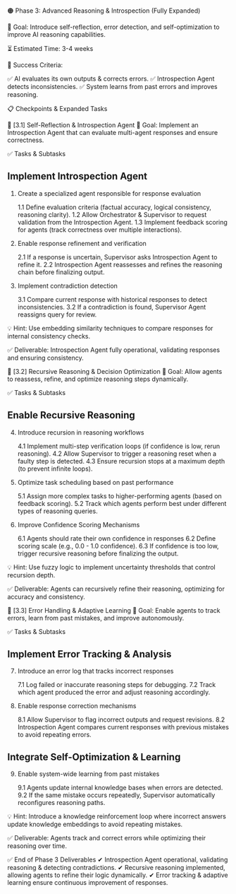 🟠 Phase 3: Advanced Reasoning & Introspection (Fully Expanded)

🔹 Goal: Introduce self-reflection, error detection, and self-optimization to improve AI reasoning capabilities.

⏳ Estimated Time: 3-4 weeks

🎯 Success Criteria:

✅ AI evaluates its own outputs & corrects errors.
✅ Introspection Agent detects inconsistencies.
✅ System learns from past errors and improves reasoning.

📋 Checkpoints & Expanded Tasks

📌 [3.1] Self-Reflection & Introspection Agent
🔹 Goal: Implement an Introspection Agent that can evaluate multi-agent responses and ensure correctness.

✅ Tasks & Subtasks

## Implement Introspection Agent
1. Create a specialized agent responsible for response evaluation

    1.1 Define evaluation criteria (factual accuracy, logical consistency, reasoning clarity).
    1.2 Allow Orchestrator & Supervisor to request validation from the Introspection Agent.
    1.3 Implement feedback scoring for agents (track correctness over multiple interactions).
 
 2. Enable response refinement and verification

    2.1 If a response is uncertain, Supervisor asks Introspection Agent to refine it.
    2.2 Introspection Agent reassesses and refines the reasoning chain before finalizing output.

3. Implement contradiction detection

    3.1 Compare current response with historical responses to detect inconsistencies.
    3.2 If a contradiction is found, Supervisor Agent reassigns query for review.

💡 Hint: Use embedding similarity techniques to compare responses for internal consistency checks.

✅ Deliverable: Introspection Agent fully operational, validating responses and ensuring consistency.

📌 [3.2] Recursive Reasoning & Decision Optimization
🔹 Goal: Allow agents to reassess, refine, and optimize reasoning steps dynamically.

✅ Tasks & Subtasks

## Enable Recursive Reasoning
4. Introduce recursion in reasoning workflows

    4.1 Implement multi-step verification loops (if confidence is low, rerun reasoning).
    4.2 Allow Supervisor to trigger a reasoning reset when a faulty step is detected.
    4.3 Ensure recursion stops at a maximum depth (to prevent infinite loops).

5. Optimize task scheduling based on past performance

    5.1 Assign more complex tasks to higher-performing agents (based on feedback scoring).
    5.2 Track which agents perform best under different types of reasoning queries.

6. Improve Confidence Scoring Mechanisms

    6.1 Agents should rate their own confidence in responses
    6.2 Define scoring scale (e.g., 0.0 - 1.0 confidence).
    6.3 If confidence is too low, trigger recursive reasoning before finalizing the output.

💡 Hint: Use fuzzy logic to implement uncertainty thresholds that control recursion depth.

✅ Deliverable: Agents can recursively refine their reasoning, optimizing for accuracy and consistency.

📌 [3.3] Error Handling & Adaptive Learning
🔹 Goal: Enable agents to track errors, learn from past mistakes, and improve autonomously.

✅ Tasks & Subtasks

## Implement Error Tracking & Analysis
7. Introduce an error log that tracks incorrect responses

    7.1 Log failed or inaccurate reasoning steps for debugging.
    7.2 Track which agent produced the error and adjust reasoning accordingly.

8. Enable response correction mechanisms

    8.1 Allow Supervisor to flag incorrect outputs and request revisions.
    8.2 Introspection Agent compares current responses with previous mistakes to avoid repeating errors.

## Integrate Self-Optimization & Learning
9. Enable system-wide learning from past mistakes

    9.1 Agents update internal knowledge bases when errors are detected.
    9.2 If the same mistake occurs repeatedly, Supervisor automatically reconfigures reasoning paths.

💡 Hint: Introduce a knowledge reinforcement loop where incorrect answers update knowledge embeddings to avoid repeating mistakes.

✅ Deliverable: Agents track and correct errors while optimizing their reasoning over time.

✅ End of Phase 3 Deliverables
✔ Introspection Agent operational, validating reasoning & detecting contradictions.
✔ Recursive reasoning implemented, allowing agents to refine their logic dynamically.
✔ Error tracking & adaptive learning ensure continuous improvement of responses.